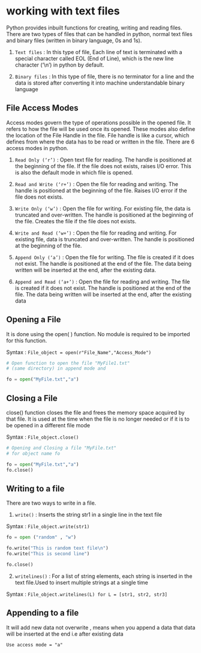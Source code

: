 # working with text files 
Python provides inbuilt functions for creating, writing and reading files. There are two types of files that can be handled in python, normal text files and binary files (written in binary language, 0s and 1s).

1. `Text files` : In this type of file, Each line of text is terminated with a special character called EOL (End of Line), which is the new line character (‘\n’) in python by default.

2. `Binary files` : In this type of file, there is no terminator for a line and the data is stored after converting it into machine understandable binary language

## File Access Modes 

Access modes govern the type of operations possible in the opened file. It refers to how the file will be used once its opened. These modes also define the location of the File Handle in the file. File handle is like a cursor, which defines from where the data has to be read or written in the file. There are 6 access modes in python.

1. `Read Only (‘r’)` : Open text file for reading. The handle is positioned at the beginning of the file. If the file does not exists, raises I/O error. This is also the default mode in which file is opened.

2. `Read and Write (‘r+’)` : Open the file for reading and writing. The handle is positioned at the beginning of the file. Raises I/O error if the file does not exists.

3. `Write Only (‘w’)` : Open the file for writing. For existing file, the data is truncated and over-written. The handle is positioned at the beginning of the file. Creates the file if the file does not exists.

4. `Write and Read (‘w+’)` : Open the file for reading and writing. For existing file, data is truncated and over-written. The handle is positioned at the beginning of the file.

5. `Append Only (‘a’)` : Open the file for writing. The file is created if it does not exist. The handle is positioned at the end of the file. The data being written will be inserted at the end, after the existing data.

6. `Append and Read (‘a+’)` : Open the file for reading and writing. The file is created if it does not exist. The handle is positioned at the end of the file. The data being written will be inserted at the end, after the existing data

## Opening a File 

It is done using the open( ) function. No module is required to be imported for this function.

Syntax :
`File_object = open(r"File_Name","Access_Mode")`


```py
# Open function to open the file "MyFile1.txt" 
# (same directory) in append mode and

fo = open("MyFile.txt","a")
```

## Closing a File 


close() function closes the file and frees the memory space acquired by that file. It is used at the time when the file is no longer needed or if it is to be opened in a different file mode

Syntax : 
`File_object.close()`

```py
# Opening and Closing a file "MyFile.txt"
# for object name fo

fo = open("MyFile.txt","a")
fo.close()
```

## Writing to a file 

There are two ways to write in a file.

1. `write()` : Inserts the string str1 in a single line in the text file

Syntax : 
`File_object.write(str1)`

```py
fo = open ("random" , "w")

fo.write("This is random text file\n")
fo.write("This is second line")

fo.close()
```

2. `writelines()` : For a list of string elements, each string is inserted in the text file.Used to insert multiple strings at a single time

Syntax : `File_object.writelines(L) for L = [str1, str2, str3]`

## Appending to a file 

It will add new data not overwrite , means when you append a data that data will be inserted at the end i.e after existing data
<br>

`Use access mode = "a"`